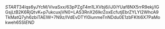 $START$34Iqs6yJYcM/VivaSxx/63pPZgT4m1LXVbj6/iJ0iYUaf8NX5rrR9ekj/lGGsjLtB2K6RjQtvK+p7ukcuxjVN0+LAS3RnX26IkrZoxEcfutjEbrZYLYI2WhcA9TkMatQ7yh6zbiTAElW+7N9z/lVdEvDTYl0iunmeTnNDdu0E1zbFKIti6X7PaMokweh65SI$END$